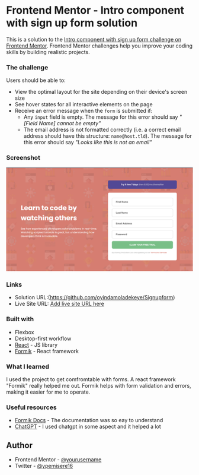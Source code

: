 # Frontend Mentor - Intro component with sign up form solution

This is a solution to the [Intro component with sign up form challenge on Frontend Mentor](https://www.frontendmentor.io/challenges/intro-component-with-signup-form-5cf91bd49edda32581d28fd1). Frontend Mentor challenges help you improve your coding skills by building realistic projects. 



### The challenge

Users should be able to:

- View the optimal layout for the site depending on their device's screen size
- See hover states for all interactive elements on the page
- Receive an error message when the `form` is submitted if:
  - Any `input` field is empty. The message for this error should say *"[Field Name] cannot be empty"*
  - The email address is not formatted correctly (i.e. a correct email address should have this structure: `name@host.tld`). The message for this error should say *"Looks like this is not an email"*

### Screenshot

![](./Screenshot.png)


### Links

- Solution URL:(https://github.com/oyindamoladekeye/Signupform)
- Live Site URL: [Add live site URL here](https://signupform-fem.netlify.app)

### Built with

- Flexbox
- Desktop-first workflow
- [React](https://reactjs.org/) - JS library
- [Formik](https://formik.org/) - React framework


### What I learned

I used the project to get comfromtable with forms. A react framework "Formik" really helped me out.
Formik helps with form validation and errors, making it easier for me to operate.



### Useful resources

- [Formik Docs](https://formik.org/) - The documentation was so eay to understand
- [ChatGPT](https://chat.openai.com/) - I used chatgpt in some aspect and it helped a lot 


## Author

- Frontend Mentor - [@yourusername](https://www.frontendmentor.io/profile/oyindamoladekeye)
- Twitter - [@ypemisere16](https://www.twitter.com/pemisere16)

